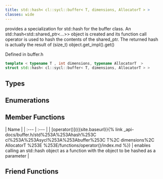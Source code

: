 ```yaml
---
title: std::hash< cl::sycl::buffer< T, dimensions, AllocatorT > >
classes: wide
---
```



provides a specialization for std::hash for the buffer class. An std::hash<std::shared_ptr<...>> object is created and its function call operator is used to hash the contents of the shared_ptr. The returned hash is actually the result of (size_t) object.get_impl().get() 

Defined in buffer.h

```cpp
template < typename T , int dimensions, typename AllocatorT  >
struct std::hash< cl::sycl::buffer< T, dimensions, AllocatorT > >
```

## Types

## Enumerations

## Member Functions

  | Name |
| :--- | :--- |
| [operator()]({{site.baseurl}}{% link _api-docs/buffer.h/std%253A%253Ahash%253C cl%253A%253Asycl%253A%253Abuffer%253C T%2C dimensions%2C AllocatorT %253E %253E/functions/operator()/index.md %}) | enables calling an std::hash object as a function with the object to be hashed as a parameter  |


## Friend Functions

